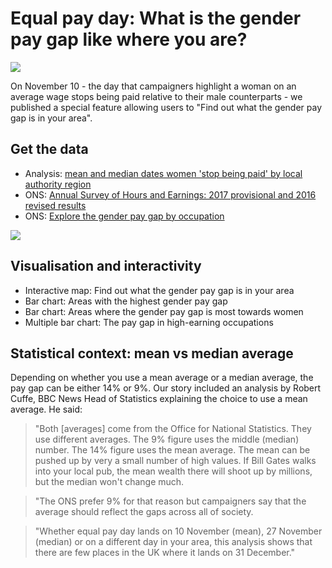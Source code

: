 # Equal pay day: What is the gender pay gap like where you are?

![](https://i.pinimg.com/564x/d2/5a/35/d25a35c6437b347c27ca7d2b175636bb.jpg)

On November 10 - the day that campaigners highlight a woman on an average wage stops being paid relative to their male counterparts - we published a special feature allowing users to "Find out what the gender pay gap is in your area". 

## Get the data

* Analysis: [mean and median dates women 'stop being paid' by local authority region](https://github.com/BBC-Data-Unit/equal-pay-day/blob/master/gendergap.xlsx)
* ONS: [Annual Survey of Hours and Earnings: 2017 provisional and 2016 revised results](https://www.ons.gov.uk/employmentandlabourmarket/peopleinwork/earningsandworkinghours/bulletins/annualsurveyofhoursandearnings/latest)
* ONS: [Explore the gender pay gap by occupation](https://visual.ons.gov.uk/explore-the-gender-pay-gap-and-test-your-knowledge/#interactive)

![](https://ichef-1.bbci.co.uk/news/624/cpsprodpb/15421/production/_98537078_paygaphighest_birmingham_u1k49-nc.png)

## Visualisation and interactivity

* Interactive map: Find out what the gender pay gap is in your area
* Bar chart: Areas with the highest gender pay gap
* Bar chart: Areas where the gender pay gap is most towards women
* Multiple bar chart: The pay gap in high-earning occupations

## Statistical context: mean vs median average

Depending on whether you use a mean average or a median average, the pay gap can be either 14% or 9%. Our story included an analysis by Robert Cuffe, BBC News Head of Statistics explaining the choice to use a mean average. He said: 

> "Both [averages] come from the Office for National Statistics. They use different averages. The 9% figure uses the middle (median) number. The 14% figure uses the mean average. The mean can be pushed up by very a small number of high values. If Bill Gates walks into your local pub, the mean wealth there will shoot up by millions, but the median won't change much.

> "The ONS prefer 9% for that reason but campaigners say that the average should reflect the gaps across all of society.

> "Whether equal pay day lands on 10 November (mean), 27 November (median) or on a different day in your area, this analysis shows that there are few places in the UK where it lands on 31 December."

